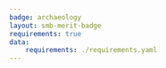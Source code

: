 ```yaml
---
badge: archaeology
layout: smb-merit-badge
requirements: true
data:
    requirements: ./requirements.yaml
---
```

